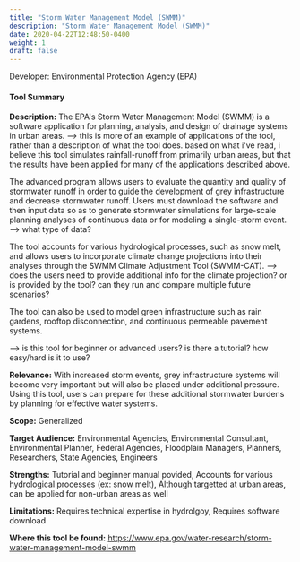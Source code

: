 ```yaml
---
title: "Storm Water Management Model (SWMM)"
description: "Storm Water Management Model (SWMM)"
date: 2020-04-22T12:48:50-0400
weight: 1
draft: false
---
```

Developer: Environmental Protection Agency (EPA)

#### Tool Summary
**Description:** The EPA's Storm Water Management Model (SWMM) is a software application for planning, analysis, and design of drainage systems in urban areas. --> this is more of an example of applications of the tool, rather than a description of what the tool does. based on what i've read, i believe this tool simulates rainfall-runoff from primarily urban areas, but that the results have been applied for many of the applications described above. 

The advanced program allows users to evaluate the quantity and quality of stormwater runoff in order to guide the development of grey infrastructure and decrease stormwater runoff. Users must download the software and then input data so as to generate stormwater simulations for large-scale planning analyses of continuous data or for modeling a single-storm event. --> what type of data?

The tool accounts for various hydrological processes, such as snow melt, and allows users to incorporate climate change projections into their analyses through the SWMM Climate Adjustment Tool (SWMM-CAT). --> does the users need to provide additional info for the climate projection? or is provided by the tool? can they run and compare multiple future scenarios?

The tool can also be used to model green infrastructure such as rain gardens, rooftop disconnection, and continuous permeable pavement systems. 

--> is this tool for beginner or advanced users? is there a tutorial? how easy/hard is it to use?

**Relevance:** With increased storm events, grey infrastructure systems will become very important but will also be placed under additional pressure. Using this tool, users can prepare for these additional stormwater burdens by planning for effective water systems.

**Scope:** Generalized

**Target Audience:** Environmental Agencies, Environmental Consultant, Environmental Planner, Federal Agencies, Floodplain Managers, Planners, Researchers, State Agencies, Engineers

**Strengths:** Tutorial and beginner manual povided, Accounts for various hydrological processes (ex: snow melt), Although targetted at urban areas, can be applied for non-urban areas as well

**Limitations:** Requires technical expertise in hydrolgoy, Requires software download

**Where this tool be found:** https://www.epa.gov/water-research/storm-water-management-model-swmm
